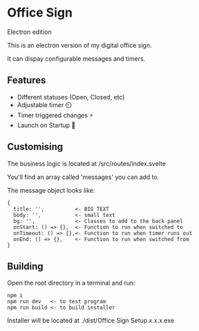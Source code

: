 # Office Sign
Electron edition

This is an electron version of my digital office sign.

It can dispay configurable messages and timers.

## Features
- Different statuses (Open, Closed, etc) 
- Adjustable timer ⏲️
- Timer triggered changes ⚡
- Launch on Startup 🌅

## Customising
The business logic is located at /src/routes/index.svelte

You'll find an array called 'messages' you can add to.

The message object looks like:
```
{
  title: '',          <- BIG TEXT
  body: '',           <- small text
  bg: '',             <- Classes to add to the back panel
  onStart: () => {},  <- Function to run when switched to
  onTimeout: () => {},<- Function to run when timer runs out
  onEnd: () => {},    <- Function to run when switched from
}
```

## Building
Open the root directory in a terminal and run:
```
npm i
npm run dev   <- to test program
npm run build <- to build installer
```
Installer will be located at ./dist/Office Sign Setup x.x.x.exe
